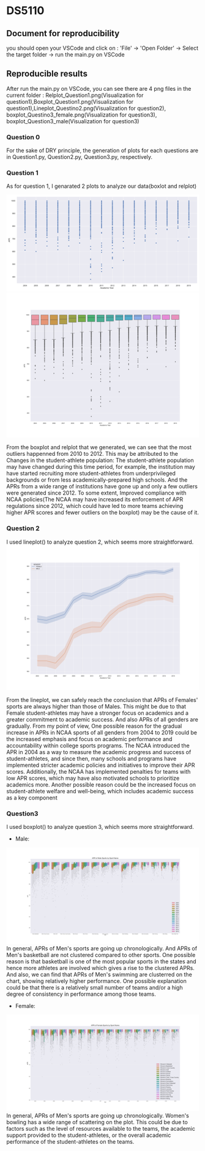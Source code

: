 # DS5110
 
## Document for reproducibility
you should open your VSCode and click on : 'File' -> 'Open Folder' -> Select the target folder -> run the main.py on VSCode
## Reproducible results
After run the main.py on VSCode, you can see there are 4 png files in the current folder : Relplot_Question1.png(Visualization for question1),Boxplot_Question1.png(Visualization for question1),Lineplot_Questino2.png(Visualization for question2), boxplot_Questino3_female.png(Visualization for question3), boxplot_Question3_male(Visualization for question3)


### Question 0 
For the sake of DRY principle, the generation of plots for each questions are in Question1.py, Question2.py, Question3.py, respectively.

### Question 1
As for question 1, I genarated 2 plots to analyze our data(boxlot and relplot)

<img src = "Relplot_Question1.png">
<img src = "Boxplot_Question1.png">
</br>

From the boxplot and relplot that we generated, we can see that the most outliers happenned from 2010 to 2012. This may be attributed to the Changes in the student-athlete population: The student-athlete population may have changed during this time period, for example, the institution may have started recruiting more student-athletes from underprivileged backgrounds or from less academically-prepared high schools. And the APRs from a wide range of institutions have gone up and only a few outliers were generated since 2012. To some extent, Improved compliance with NCAA policies(The NCAA may have increased its enforcement of APR regulations since 2012, which could have led to more teams achieving higher APR scores and fewer outliers on the boxplot) may be the cause of it.

### Question 2
I used lineplot() to analyze question 2, which seems more straightforward.
<img src = "Lineplot_Questino2.png">

From the lineplot, we can safely reach the conclusion that APRs of Females' sports are always higher than those of Males. This might be due to that Female student-athletes may have a stronger focus on academics and a greater commitment to academic success. And also APRs of all genders are gradually. From my point of view, One possible reason for the gradual increase in APRs in NCAA sports of all genders from 2004 to 2019 could be the increased emphasis and focus on academic performance and accountability within college sports programs. The NCAA introduced the APR in 2004 as a way to measure the academic progress and success of student-athletes, and since then, many schools and programs have implemented stricter academic policies and initiatives to improve their APR scores. Additionally, the NCAA has implemented penalties for teams with low APR scores, which may have also motivated schools to prioritize academics more. Another possible reason could be the increased focus on student-athlete welfare and well-being, which includes academic success as a key component


### Question3
I used boxplot() to analyze question 3, which seems more straightforward.


+ Male:
<img src = "boxplot_Questino3_male.png">
In general, APRs of Men's sports are going up chronologically. And APRs of Men's basketball are not clustered compared to other sports. One possible reason is that basketball is one of the most popular sports in the states and hence more athletes are involved which gives a rise to the clustered APRs. And also, we can find that APRs of Men's swimming are clusterred on the chart, showing relatively higher performance. One possible explanation could be that there is a relatively small number of teams and/or a high degree of consistency in performance among those teams.

+ Female: 
<img src = "boxplot_Questino3_female.png">
In general, APRs of Men's sports are going up chronologically. Women's bowling has a wide range of scattering on the plot. This could be due to factors such as the level of resources available to the teams, the academic support provided to the student-athletes, or the overall academic performance of the student-athletes on the teams.